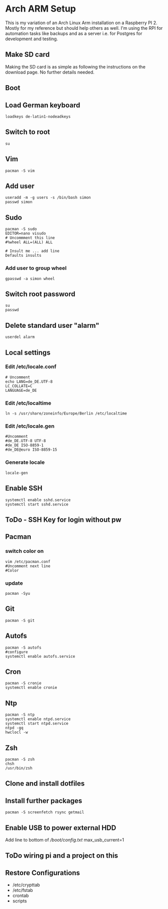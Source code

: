 # Arch ARM Setup

This is my variation of an Arch Linux Arm installation on a Raspberry PI 2. Mostly for my reference but should help others as well. I'm using the RPI for automation tasks like backups and as a server i.e. for Postgres for development and testing.

## Make SD card

Making the SD card is as simple as following the instructions on the download page. No further details needed.

## Boot

## Load German keyboard
    loadkeys de-latin1-nodeadkeys

## Switch to root
    su

## Vim
    pacman -S vim

## Add user
    useradd -m -g users -s /bin/bash simon
    passwd simon

## Sudo
    pacman -S sudo
    EDITOR=nano visudo
    # Uncommment this line
    #%wheel ALL=(ALL) ALL

    # Insult me ... add line
    Defaults insults

### Add user to group wheel
    gpasswd -a simon wheel

## Switch root password
    su
    passwd

## Delete standard user "alarm"
    userdel alarm

## Local settings

### Edit /etc/locale.conf
    # Uncomment
    echo LANG=de_DE.UTF-8
    LC_COLLATE=C
    LANGUAGE=de_DE

### Edit /etc/localtime
    ln -s /usr/share/zoneinfo/Europe/Berlin /etc/localtime

### Edit /etc/locale.gen

    #Uncomment
    #de_DE.UTF-8 UTF-8
    #de_DE ISO-8859-1
    #de_DE@euro ISO-8859-15

### Generate locale
    locale-gen

## Enable SSH
    systemctl enable sshd.service
    systemctl start sshd.service

## ToDo - SSH Key for login without pw

## Pacman

### switch color on
    vim /etc/pacman.conf
    #Uncomment next line
    #Color

### update
    pacman -Syu

## Git
    pacman -S git

## Autofs
    pacman -S autofs
    #configure
    systemctl enable autofs.service

## Cron
    pacman -S cronie
    systemctl enable cronie

## Ntp
    pacman -S ntp
    systemctl enable ntpd.service
    systemctl start ntpd.service
    ntpd -gq
    hwclocl -w

## Zsh
    pacman -S zsh
    chsh
    /usr/bin/zsh

## Clone and install dotfiles

## Install further packages
    pacman -S screenfetch rsync getmail

## Enable USB to power external HDD

Add line to bottom of */boot/config.txt*
    max_usb_current=1

## ToDo wiring pi and a project on this

## Restore Configurations
* /etc/crypttab
* /etc/fstab
* crontab
* scripts